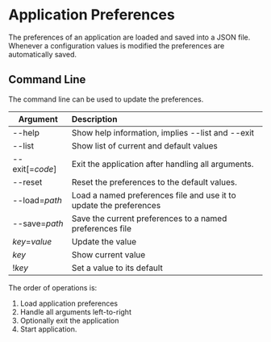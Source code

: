 # Application Preferences

The preferences of an application are loaded and saved into a JSON file.
Whenever a configuration values is modified the preferences are automatically saved.

## Command Line

The command line can be used to update the preferences.

Argument        | Description
----------------|:------------------------------------------------------------------
--help          | Show help information, implies --list and --exit
--list          | Show list of current and default values
--exit[=_code_] | Exit the application after handling all arguments.
--reset         | Reset the preferences to the default values.
--load=_path_   | Load a named preferences file and use it to update the preferences
--save=_path_   | Save the current preferences to a named preferences file
_key_=_value_   | Update the value
_key_           | Show current value
!_key_          | Set a value to its default

The order of operations is:

 1. Load application preferences
 2. Handle all arguments left-to-right
 3. Optionally exit the application
 4. Start application.
